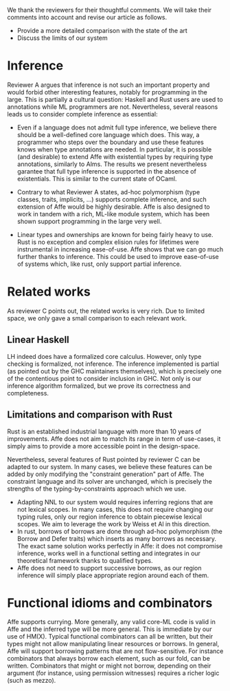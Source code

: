 We thank the reviewers for their thoughtful comments.
We will take their comments into account and revise our article as
follows.
* Provide a more detailed comparison with the state of the art
* Discuss the limits of our system

# Inference

Reviewer A argues that inference is not such an important property and
would forbid other interesting features, notably for programming in the large.
This is partially a cultural question: Haskell and Rust users are used
to annotations while ML programmers are not.
Nevertheless, several 
reasons leads us to consider complete inference as essential:

- Even if a language does not admit full type inference, we believe
  there should be a well-defined core language which does.
  This way, a programmer who steps over the boundary and use these features
  knows when type annotations are needed. 
  In particular, it is possible (and desirable) to extend Affe with
  existential types by requiring type annotations, similarly to Alms.
  The results we present nevertheless garantee that
  full type inference is supported in the absence of existentials.
  This is similar to the current state of OCaml.

- Contrary to what Reviewer A states, ad-hoc polymorphism (type
  classes, traits, implicits, ...) supports complete inference, and such
  extension of Affe would be highly desirable.
  Affe is also designed to work in tandem with a rich, ML-like module
  system, which has been shown support programming in the large very well.

- Linear types and ownerships are known for being fairly heavy to use.
  Rust is no exception and complex elision rules
  for lifetimes were instrumental in increasing ease-of-use. Affe shows
  that we can go much further thanks to inference. This could be used
  to improve ease-of-use of systems which, like rust, only support
  partial inference.

# Related works

As reviewer C points out, the related works is very rich. Due to
limited space, we only gave a small comparison to each relevant work.

## Linear Haskell
LH indeed does have a formalized core calculus. However, only type checking is
formalized, not inference. The inference implemented is
partial (as pointed out by the GHC maintainers themselves), which
is precisely one of the contentious point to consider inclusion in
GHC.
Not only is our inference algorithm formalized, but we
prove its correctness and completeness.

## Limitations and comparison with Rust

Rust is an established industrial language with more than 10 years of
improvements. Affe does not aim to match its range in term of
use-cases, it simply aims to provide a more accessible point in the
design-space.

Nevertheless, several features of Rust pointed by reviewer C
can be adapted to our system. In many cases, we believe these features
can be added by only modifying the "constraint generation" part of Affe. 
The constraint language and its solver are unchanged, which is
precisely the strengths of the typing-by-constraints approach which we use.

- Adapting NNL to our system would requires inferring regions
  that are not lexical scopes. In many cases, this does not require
  changing our typing rules, only our region inference to obtain
  piecewise lexical scopes.
  We aim to leverage the work by Weiss et Al in this direction.
- In rust, borrows of borrows are done through ad-hoc polymorphism
  (the Borrow and Defer traits) which inserts as many
  borrows as necessary.
  The exact same solution works perfectly in Affe: it does not
  compromise inference, works well in a functional setting and
  integrates in our theoretical framework thanks to qualified types.
- Affe does not need to support successive borrows, as our region
  inference will simply place appropriate region around each of them.


# Functional idioms and combinators

Affe supports currying. More generally, any valid core-ML code is valid in
Affe and the inferred type will be more general. This is immediate by
our use of HM(X). Typical functional combinators can all be written,
but their types might not allow manipulating
linear resources or borrows. 
In general, Affe will support borrowing patterns that are not
flow-sensitive. For instance combinators that always borrow each
element, such as our fold, can be written. 
Combinators that might or might not borrow,
depending on their argument (for instance, using permission witnesses)
requires a richer logic (such as mezzo).

